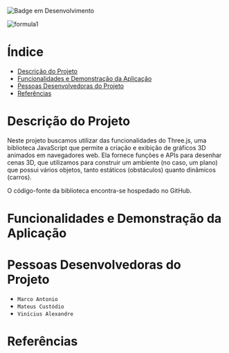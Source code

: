 ![Badge em Desenvolvimento](http://img.shields.io/static/v1?label=README&message=FORMULA%201%20EM%20MUNDO%20ABERTO&color=GREEN&style=for-the-badge)
 
  <!-- <h1 align="center">Fórmula 1 em mundo aberto</h1> -->

![formula1](https://i.imgur.com/42TvIPL.jpeg)

# Índice 


* [Descrição do Projeto](#descrição-do-projeto)
* [Funcionalidades e Demonstração da Aplicação](#funcionalidades-e-demonstração-da-aplicação)
* [Pessoas Desenvolvedoras do Projeto](#pessoas-desenvolvedoras-do-projeto)
* [Referências](#referências)

# Descrição do Projeto

Neste projeto buscamos utilizar das funcionalidades do Three.js, uma biblioteca JavaScript que permite a criação e exibição de gráficos 3D animados em navegadores web. Ela
fornece funções e APIs para desenhar cenas 3D, que utilizamos para construir um ambiente (no caso, um plano) que possui vários objetos, tanto estáticos (obstáculos) quanto dinâmicos (carros). 

O código-fonte da biblioteca encontra-se hospedado no GitHub.

# Funcionalidades e Demonstração da Aplicação




# Pessoas Desenvolvedoras do Projeto

- `Marco Antonio`
- `Mateus Custódio`
- `Vinícius Alexandre`

# Referências
